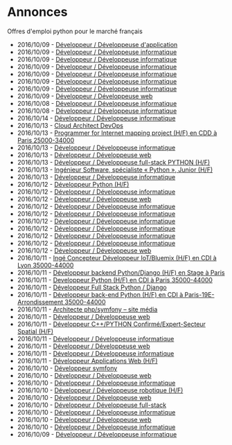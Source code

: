 # Annonces

Offres d'emploi python pour le marché français

* 2016/10/09 - [Développeur / Développeuse d'application](http://www.pyjobs.fr/jobs/details/3228/developpeur-developpeuse-dapplication "Développeur / Développeuse d'application")
* 2016/10/09 - [Développeur / Développeuse informatique](http://www.pyjobs.fr/jobs/details/3229/developpeur-developpeuse-informatique "Développeur / Développeuse informatique")
* 2016/10/09 - [Développeur / Développeuse informatique](http://www.pyjobs.fr/jobs/details/3231/developpeur-developpeuse-informatique "Développeur / Développeuse informatique")
* 2016/10/09 - [Développeur / Développeuse informatique](http://www.pyjobs.fr/jobs/details/3223/developpeur-developpeuse-informatique "Développeur / Développeuse informatique")
* 2016/10/09 - [Développeur / Développeuse informatique](http://www.pyjobs.fr/jobs/details/3230/developpeur-developpeuse-informatique "Développeur / Développeuse informatique")
* 2016/10/09 - [Développeur / Développeuse informatique](http://www.pyjobs.fr/jobs/details/3225/developpeur-developpeuse-informatique "Développeur / Développeuse informatique")
* 2016/10/09 - [Développeur / Développeuse informatique](http://www.pyjobs.fr/jobs/details/3226/developpeur-developpeuse-informatique "Développeur / Développeuse informatique")
* 2016/10/09 - [Développeur / Développeuse web](http://www.pyjobs.fr/jobs/details/3224/developpeur-developpeuse-web "Développeur / Développeuse web")
* 2016/10/08 - [Développeur / Développeuse informatique](http://www.pyjobs.fr/jobs/details/3220/developpeur-developpeuse-informatique "Développeur / Développeuse informatique")
* 2016/10/08 - [Développeur / Développeuse informatique](http://www.pyjobs.fr/jobs/details/3216/developpeur-developpeuse-informatique "Développeur / Développeuse informatique")
* 2016/10/14 - [Développeur / Développeuse informatique](http://www.pyjobs.fr/jobs/details/3766/developpeur-developpeuse-informatique "Développeur / Développeuse informatique")
* 2016/10/13 - [Cloud Architect DevOps](http://www.pyjobs.fr/jobs/details/3764/cloud-architect-devops "Cloud Architect DevOps")
* 2016/10/13 - [Programmer for Internet mapping project (H/F) en CDD à Paris 25000-34000](http://www.pyjobs.fr/jobs/details/3763/programmer-for-internet-mapping-project-h-f-en-cdd-a-paris-25000-34000 "Programmer for Internet mapping project (H/F) en CDD à Paris 25000-34000")
* 2016/10/13 - [Développeur / Développeuse informatique](http://www.pyjobs.fr/jobs/details/3762/developpeur-developpeuse-informatique "Développeur / Développeuse informatique")
* 2016/10/13 - [Développeur / Développeuse web](http://www.pyjobs.fr/jobs/details/3761/developpeur-developpeuse-web "Développeur / Développeuse web")
* 2016/10/13 - [Développeur / Développeuse full-stack PYTHON (H/F)](http://www.pyjobs.fr/jobs/details/3765/developpeur-developpeuse-full-stack-python-h-f "Développeur / Développeuse full-stack PYTHON (H/F)")
* 2016/10/13 - [Ingénieur Software, spécialiste « Python », Junior (H/F)](http://www.pyjobs.fr/jobs/details/3760/ingenieur-software-specialiste-python-junior-h-f "Ingénieur Software, spécialiste « Python », Junior (H/F)")
* 2016/10/13 - [Développeur / Développeuse informatique](http://www.pyjobs.fr/jobs/details/3759/developpeur-developpeuse-informatique "Développeur / Développeuse informatique")
* 2016/10/12 - [Développeur Python (H/F)](http://www.pyjobs.fr/jobs/details/3758/developpeur-python-h-f "Développeur Python (H/F)")
* 2016/10/12 - [Développeur / Développeuse informatique](http://www.pyjobs.fr/jobs/details/3752/developpeur-developpeuse-informatique "Développeur / Développeuse informatique")
* 2016/10/12 - [Développeur / Développeuse web](http://www.pyjobs.fr/jobs/details/3753/developpeur-developpeuse-web "Développeur / Développeuse web")
* 2016/10/12 - [Développeur / Développeuse informatique](http://www.pyjobs.fr/jobs/details/3749/developpeur-developpeuse-informatique "Développeur / Développeuse informatique")
* 2016/10/12 - [Développeur / Développeuse informatique](http://www.pyjobs.fr/jobs/details/3755/developpeur-developpeuse-informatique "Développeur / Développeuse informatique")
* 2016/10/12 - [Développeur / Développeuse informatique](http://www.pyjobs.fr/jobs/details/3751/developpeur-developpeuse-informatique "Développeur / Développeuse informatique")
* 2016/10/12 - [Développeur / Développeuse informatique](http://www.pyjobs.fr/jobs/details/3757/developpeur-developpeuse-informatique "Développeur / Développeuse informatique")
* 2016/10/12 - [Développeur / Développeuse informatique](http://www.pyjobs.fr/jobs/details/3756/developpeur-developpeuse-informatique "Développeur / Développeuse informatique")
* 2016/10/12 - [Développeur / Développeuse informatique](http://www.pyjobs.fr/jobs/details/3750/developpeur-developpeuse-informatique "Développeur / Développeuse informatique")
* 2016/10/12 - [Développeur / Développeuse web](http://www.pyjobs.fr/jobs/details/3754/developpeur-developpeuse-web "Développeur / Développeuse web")
* 2016/10/11 - [Ingé Concepteur Développeur IoT/Bluemix (H/F) en CDI à Lyon 35000-44000](http://www.pyjobs.fr/jobs/details/3746/inge-concepteur-developpeur-iot-bluemix-h-f-en-cdi-a-lyon-35000-44000 "Ingé Concepteur Développeur IoT/Bluemix (H/F) en CDI à Lyon 35000-44000")
* 2016/10/11 - [Développeur backend Python/Django (H/F) en Stage à Paris](http://www.pyjobs.fr/jobs/details/3743/developpeur-backend-python-django-h-f-en-stage-a-paris "Développeur backend Python/Django (H/F) en Stage à Paris")
* 2016/10/11 - [Developpeur Python (H/F) en CDI à Paris 35000-44000](http://www.pyjobs.fr/jobs/details/3744/developpeur-python-h-f-en-cdi-a-paris-35000-44000 "Developpeur Python (H/F) en CDI à Paris 35000-44000")
* 2016/10/11 - [Développeur Full Stack Python / Django](http://www.pyjobs.fr/jobs/details/3740/developpeur-full-stack-python-django "Développeur Full Stack Python / Django")
* 2016/10/11 - [Développeur back-end Python (H/F) en CDI à Paris-19E-Arrondissement 35000-44000](http://www.pyjobs.fr/jobs/details/3741/developpeur-back-end-python-h-f-en-cdi-a-paris-19e-arrondissement-35000-44000 "Développeur back-end Python (H/F) en CDI à Paris-19E-Arrondissement 35000-44000")
* 2016/10/11 - [Architecte php/symfony – site média](http://www.pyjobs.fr/jobs/details/3738/architecte-php-symfony-site-media "Architecte php/symfony – site média")
* 2016/10/11 - [Développeur / Développeuse web](http://www.pyjobs.fr/jobs/details/3747/developpeur-developpeuse-web "Développeur / Développeuse web")
* 2016/10/11 - [Développeur C++/PYTHON Confirmé/Expert-Secteur Spatial (H/F)](http://www.pyjobs.fr/jobs/details/3739/developpeur-c-python-confirme-expert-secteur-spatial-h-f "Développeur C++/PYTHON Confirmé/Expert-Secteur Spatial (H/F)")
* 2016/10/11 - [Développeur / Développeuse informatique](http://www.pyjobs.fr/jobs/details/3745/developpeur-developpeuse-informatique "Développeur / Développeuse informatique")
* 2016/10/11 - [Développeur / Développeuse web](http://www.pyjobs.fr/jobs/details/3748/developpeur-developpeuse-web "Développeur / Développeuse web")
* 2016/10/11 - [Développeur / Développeuse informatique](http://www.pyjobs.fr/jobs/details/3737/developpeur-developpeuse-informatique "Développeur / Développeuse informatique")
* 2016/10/11 - [Développeur Applications Web (H/F)](http://www.pyjobs.fr/jobs/details/3742/developpeur-applications-web-h-f "Développeur Applications Web (H/F)")
* 2016/10/10 - [Développeur symfony](http://www.pyjobs.fr/jobs/details/3730/developpeur-symfony "Développeur symfony")
* 2016/10/10 - [Développeur / Développeuse web](http://www.pyjobs.fr/jobs/details/3735/developpeur-developpeuse-web "Développeur / Développeuse web")
* 2016/10/10 - [Développeur / Développeuse informatique](http://www.pyjobs.fr/jobs/details/3736/developpeur-developpeuse-informatique "Développeur / Développeuse informatique")
* 2016/10/10 - [Développeur / Développeuse robotique (H/F)](http://www.pyjobs.fr/jobs/details/3733/developpeur-developpeuse-robotique-h-f "Développeur / Développeuse robotique (H/F)")
* 2016/10/10 - [Développeur / Développeuse web](http://www.pyjobs.fr/jobs/details/3734/developpeur-developpeuse-web "Développeur / Développeuse web")
* 2016/10/10 - [Développeur / Développeuse full-stack](http://www.pyjobs.fr/jobs/details/3732/developpeur-developpeuse-full-stack "Développeur / Développeuse full-stack")
* 2016/10/10 - [Développeur / Développeuse informatique](http://www.pyjobs.fr/jobs/details/3731/developpeur-developpeuse-informatique "Développeur / Développeuse informatique")
* 2016/10/10 - [Développeur / Développeuse web](http://www.pyjobs.fr/jobs/details/3728/developpeur-developpeuse-web "Développeur / Développeuse web")
* 2016/10/10 - [Développeur / Développeuse informatique](http://www.pyjobs.fr/jobs/details/3729/developpeur-developpeuse-informatique "Développeur / Développeuse informatique")
* 2016/10/09 - [Développeur / Développeuse informatique](http://www.pyjobs.fr/jobs/details/3727/developpeur-developpeuse-informatique "Développeur / Développeuse informatique")

